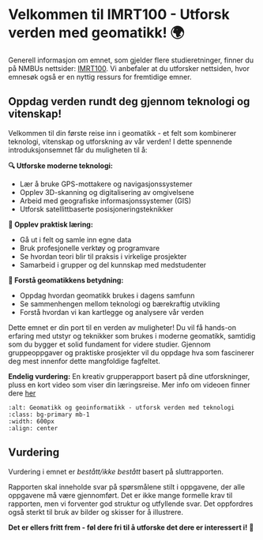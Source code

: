# Velkommen til IMRT100 - Utforsk verden med geomatikk! 🌍

Generell informasjon om emnet, som gjelder flere studieretninger, finner du på NMBUs nettsider: [IMRT100](https://www.nmbu.no/emne/imrt100). 
Vi anbefaler at du utforsker nettsiden, hvor emnesøk også er en nyttig ressurs for fremtidige emner.

## Oppdag verden rundt deg gjennom teknologi og vitenskap!

Velkommen til din første reise inn i geomatikk - et felt som kombinerer teknologi, vitenskap og utforskning av vår verden! I dette spennende introduksjonsemnet får du muligheten til å:

**🔍 Utforske moderne teknologi:**
- Lær å bruke GPS-mottakere og navigasjonssystemer
- Opplev 3D-skanning og digitalisering av omgivelsene
- Arbeid med geografiske informasjonssystemer (GIS)
- Utforsk satellittbaserte posisjoneringsteknikker

**🌱 Opplev praktisk læring:**
- Gå ut i felt og samle inn egne data
- Bruk profesjonelle verktøy og programvare
- Se hvordan teori blir til praksis i virkelige prosjekter
- Samarbeid i grupper og del kunnskap med medstudenter

**🎯 Forstå geomatikkens betydning:**
- Oppdag hvordan geomatikk brukes i dagens samfunn
- Se sammenhengen mellom teknologi og bærekraftig utvikling
- Forstå hvordan vi kan kartlegge og analysere vår verden

Dette emnet er din port til en verden av muligheter! Du vil få hands-on erfaring med utstyr og teknikker som brukes i moderne geomatikk, samtidig som du bygger et solid fundament for videre studier. Gjennom gruppeoppgaver og praktiske prosjekter vil du oppdage hva som fascinerer deg mest innenfor dette mangfoldige fagfeltet.

**Endelig vurdering:** En kreativ grupperapport basert på dine utforskninger, pluss en kort video som viser din læringsreise. Mer info om videoen finner dere [her](oppgaver/video_intro.md)

```{image} bilder/geoinformatikk.jpg
:alt: Geomatikk og geoinformatikk - utforsk verden med teknologi
:class: bg-primary mb-1
:width: 600px
:align: center
```

## Vurdering

Vurdering i emnet er *bestått/ikke bestått* basert på sluttrapporten. 

Rapporten skal inneholde svar på spørsmålene stilt i oppgavene, der alle oppgavene må være gjennomført. 
Det er ikke mange formelle krav til rapporten, men vi forventer god struktur og utfyllende svar. 
Det oppfordres også sterkt til bruk av bilder og skisser for å illustrere. 

**Det er ellers fritt frem - føl dere fri til å utforske det dere er interessert i!** 🌟
